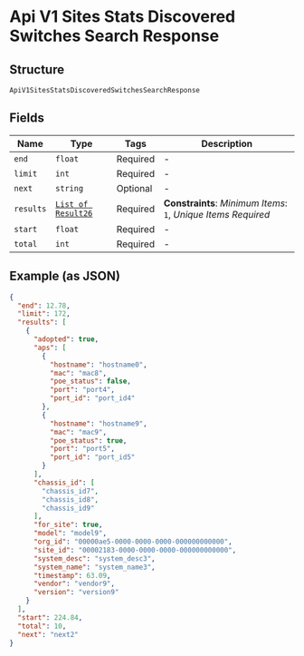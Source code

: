 
# Api V1 Sites Stats Discovered Switches Search Response

## Structure

`ApiV1SitesStatsDiscoveredSwitchesSearchResponse`

## Fields

| Name | Type | Tags | Description |
|  --- | --- | --- | --- |
| `end` | `float` | Required | - |
| `limit` | `int` | Required | - |
| `next` | `string` | Optional | - |
| `results` | [`List of Result26`](../../doc/models/result-26.md) | Required | **Constraints**: *Minimum Items*: `1`, *Unique Items Required* |
| `start` | `float` | Required | - |
| `total` | `int` | Required | - |

## Example (as JSON)

```json
{
  "end": 12.78,
  "limit": 172,
  "results": [
    {
      "adopted": true,
      "aps": [
        {
          "hostname": "hostname0",
          "mac": "mac8",
          "poe_status": false,
          "port": "port4",
          "port_id": "port_id4"
        },
        {
          "hostname": "hostname9",
          "mac": "mac9",
          "poe_status": true,
          "port": "port5",
          "port_id": "port_id5"
        }
      ],
      "chassis_id": [
        "chassis_id7",
        "chassis_id8",
        "chassis_id9"
      ],
      "for_site": true,
      "model": "model9",
      "org_id": "00000ae5-0000-0000-0000-000000000000",
      "site_id": "00002183-0000-0000-0000-000000000000",
      "system_desc": "system_desc3",
      "system_name": "system_name3",
      "timestamp": 63.09,
      "vendor": "vendor9",
      "version": "version9"
    }
  ],
  "start": 224.84,
  "total": 10,
  "next": "next2"
}
```

